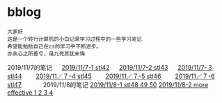 # bblog
    大家好 
    这是一个转行计算机的小白记录学习过程中的一些学习笔记
    希望能勉励自己在cs的学习中不断进步。
    亦余心之所善兮，虽九死其犹未悔
2019/11/7的笔记
　 [2019/11/7-1 stl42](https://github.com/952362235/bblog/commit/6052582d120b38e75b41d7bfa3373d3e0e52910f)
　 [2019/11/7-2 stl43](https://github.com/952362235/bblog/blob/master/2019.11.7%20-2)
　 [2019/11/7-３ stl44](https://github.com/952362235/bblog/blob/master/2019.11.7%20-3)
　　[2019/11／７-4 stl45](https://github.com/952362235/bblog/blob/master/%EF%BC%92%EF%BC%90%EF%BC%91%EF%BC%99%EF%BC%8F%EF%BC%91%EF%BC%91%EF%BC%8F%EF%BC%97%EF%BC%8D%EF%BC%94)
　　[2019/11／７-5 stl46](https://github.com/952362235/bblog/blob/master/2019/11/7-5)
　　[2019/11／７-6 stl47](https://github.com/952362235/bblog/blob/master/2019/11/%EF%BC%97%EF%BC%8D%EF%BC%96)
　　　  2019/11/8的笔记  [2019/11/8-1 stl48 49 50](https://github.com/952362235/bblog/blob/master/2019/11/8-1)
         [2019/11/8-2 more effective 1 2 3 4](https://github.com/952362235/bblog/blob/master/2019/11/8-2)
